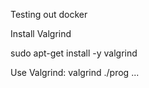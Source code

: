 Testing out docker

Install Valgrind

sudo apt-get install -y valgrind

Use Valgrind:
valgrind ./prog ...